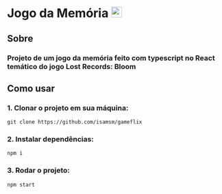 ﻿# Jogo da Memória <img src="https://raw.githubusercontent.com/Tarikul-Islam-Anik/Animated-Fluent-Emojis/master/Emojis/Symbols/Bubbles.png" alt="Bubbles" width="25" height="25" />

## Sobre

### Projeto de um jogo da memória feito com typescript no React temático do jogo Lost Records: Bloom

## Como usar

### 1. Clonar o projeto em sua máquina:

```
git clone https://github.com/isamsm/gameflix
```

### 2. Instalar dependências:

```
npm i
```

### 3. Rodar o projeto:

```
npm start
```
